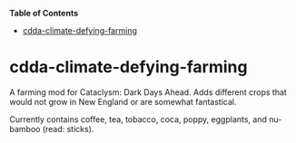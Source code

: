 <!-- START doctoc generated TOC please keep comment here to allow auto update -->
<!-- DON'T EDIT THIS SECTION, INSTEAD RE-RUN doctoc TO UPDATE -->
**Table of Contents**

- [cdda-climate-defying-farming](#cdda-climate-defying-farming)

<!-- END doctoc generated TOC please keep comment here to allow auto update -->

# cdda-climate-defying-farming

A farming mod for Cataclysm: Dark Days Ahead. Adds different crops that would not grow in New England or are somewhat
fantastical.

Currently contains coffee, tea, tobacco, coca, poppy, eggplants, and nu-bamboo (read: sticks).
